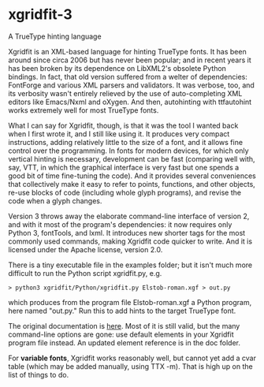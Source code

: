 # xgridfit-3
A TrueType hinting language

Xgridfit is an XML-based language for hinting TrueType fonts. It has been around since circa 2006 but has never been popular; and in recent years it has been broken by its dependence on LibXML2's obsolete Python bindings. In fact, that old version suffered from a welter of dependencies: FontForge and various XML parsers and validators. It was verbose, too, and its verbosity wasn't entirely relieved by the use of auto-completing XML editors like Emacs/Nxml and oXygen. And then, autohinting with ttfautohint works extremely well for most TrueType fonts.

What I can say for Xgridfit, though, is that it was the tool I wanted back when I first wrote it, and I still like using it. It produces very compact instructions, adding relatively little to the size of a font, and it allows fine control over the programming. In fonts for modern devices, for which only vertical hinting is necessary, development can be fast (comparing well with, say, VTT, in which the graphical interface is very fast but one spends a good bit of time fine-tuning the code). And it provides several conveniences that collectively make it easy to refer to points, functions, and other objects, re-use blocks of code (including whole glyph programs), and revise the code when a glyph changes.

Version 3 throws away the elaborate command-line interface of version 2, and with it most of the program's dependencies: it now requires only Python 3, fontTools, and lxml. It introduces new shorter tags for the most commonly used commands, making Xgridfit code quicker to write. And it is licensed under the Apache license, version 2.0.

There is a tiny executable file in the examples folder; but it isn't much more difficult to run the Python script xgridfit.py, e.g.

`> python3 xgridfit/Python/xgridfit.py Elstob-roman.xgf > out.py`

which produces from the program file Elstob-roman.xgf a Python program, here named "out.py." Run this to add hints to the target TrueType font.

The original documentation is [here](http://xgridfit.sourceforge.net/). Most of it is still valid, but the many command-line options are gone: use default elements in your Xgridfit program file instead. An updated element reference is in the doc folder.

For **variable fonts**, Xgridfit works reasonably well, but cannot yet add a cvar table (which may be added manually, using TTX -m). That is high up on the list of things to do.

